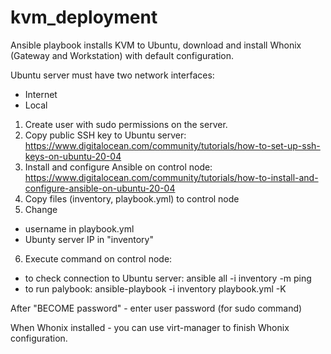 # kvm_deployment

Ansible playbook installs KVM to Ubuntu, download and install Whonix (Gateway and Workstation) with default configuration.

Ubuntu server must have two network interfaces:
- Internet
- Local

1. Create user with sudo permissions on the server.
2. Copy public SSH key to Ubuntu server:
https://www.digitalocean.com/community/tutorials/how-to-set-up-ssh-keys-on-ubuntu-20-04
3. Install and configure Ansible on control node:
https://www.digitalocean.com/community/tutorials/how-to-install-and-configure-ansible-on-ubuntu-20-04
4. Copy files (inventory, playbook.yml) to control node
5. Change
- username in playbook.yml
- Ubunty server IP in "inventory"
6. Execute command on control node:
- to check connection to Ubuntu server:
ansible all -i inventory -m ping
- to run palybook:
ansible-playbook -i inventory playbook.yml  -K

After "BECOME password" - enter user password (for sudo command)

When Whonix installed - you can use virt-manager to finish Whonix configuration.